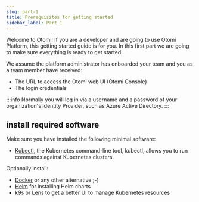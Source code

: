 ```yaml
---
slug: part-1
title: Prerequisites for getting started
sidebar_label: Part 1
---
```


Welcome to Otomi! If you are a developer and are going to use Otomi Platform, this getting started guide is for you. In this first part we are going to make sure everything is ready to get started.

We assume the platform administrator has onboarded your team and you as a team member have received:

- The URL to access the Otomi web UI (Otomi Console)
- The login credentials

:::info
Normally you will log in via a username and a password of your organization's Identity Provider, such as Azure Active Directory.
:::

## install required software

Make sure you have installed the following minimal software:

- [Kubectl](https://kubernetes.io/docs/tasks/tools/), the Kubernetes command-line tool, kubectl, allows you to run commands against Kubernetes clusters.

Optionally install:

- [Docker](https://docs.docker.com/get-docker/) or any other alternative ;-)
- [Helm](https://helm.sh/docs/intro/install/) for installing Helm charts
- [k9s](https://k9scli.io/) or [Lens](https://k8slens.dev/) to get a better UI to manage Kubernetes resources